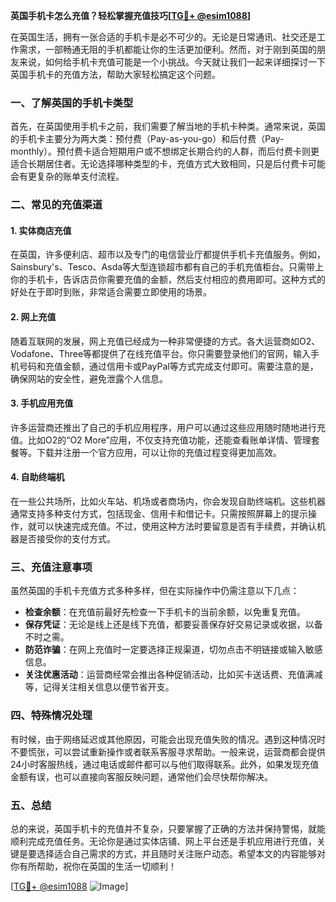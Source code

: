 **英国手机卡怎么充值？轻松掌握充值技巧[[TG💪+ @esim1088](https://t.me/s/esim1088)]**

在英国生活，拥有一张合适的手机卡是必不可少的。无论是日常通讯、社交还是工作需求，一部畅通无阻的手机都能让你的生活更加便利。然而，对于刚到英国的朋友来说，如何给手机卡充值可能是一个小挑战。今天就让我们一起来详细探讨一下英国手机卡的充值方法，帮助大家轻松搞定这个问题。

### 一、了解英国的手机卡类型

首先，在英国使用手机卡之前，我们需要了解当地的手机卡种类。通常来说，英国的手机卡主要分为两大类：预付费（Pay-as-you-go）和后付费（Pay-monthly）。预付费卡适合短期用户或不想绑定长期合约的人群，而后付费卡则更适合长期居住者。无论选择哪种类型的卡，充值方式大致相同，只是后付费卡可能会有更复杂的账单支付流程。

### 二、常见的充值渠道

#### 1. 实体商店充值

在英国，许多便利店、超市以及专门的电信营业厅都提供手机卡充值服务。例如，Sainsbury's、Tesco、Asda等大型连锁超市都有自己的手机充值柜台。只需带上你的手机卡，告诉店员你需要充值的金额，然后支付相应的费用即可。这种方式的好处在于即时到账，非常适合需要立即使用的场景。

#### 2. 网上充值

随着互联网的发展，网上充值已经成为一种非常便捷的方式。各大运营商如O2、Vodafone、Three等都提供了在线充值平台。你只需要登录他们的官网，输入手机号码和充值金额，通过信用卡或PayPal等方式完成支付即可。需要注意的是，确保网站的安全性，避免泄露个人信息。

#### 3. 手机应用充值

许多运营商还推出了自己的手机应用程序，用户可以通过这些应用随时随地进行充值。比如O2的“O2 More”应用，不仅支持充值功能，还能查看账单详情、管理套餐等。下载并注册一个官方应用，可以让你的充值过程变得更加高效。

#### 4. 自助终端机

在一些公共场所，比如火车站、机场或者商场内，你会发现自助终端机。这些机器通常支持多种支付方式，包括现金、信用卡和借记卡。只需按照屏幕上的提示操作，就可以快速完成充值。不过，使用这种方法时要留意是否有手续费，并确认机器是否接受你的支付方式。

### 三、充值注意事项

虽然英国的手机卡充值方式多种多样，但在实际操作中仍需注意以下几点：

- **检查余额**：在充值前最好先检查一下手机卡的当前余额，以免重复充值。
- **保存凭证**：无论是线上还是线下充值，都要妥善保存好交易记录或收据，以备不时之需。
- **防范诈骗**：在网上充值时一定要选择正规渠道，切勿点击不明链接或输入敏感信息。
- **关注优惠活动**：运营商经常会推出各种促销活动，比如买卡送话费、充值满减等，记得关注相关信息以便节省开支。

### 四、特殊情况处理

有时候，由于网络延迟或其他原因，可能会出现充值失败的情况。遇到这种情况时不要慌张，可以尝试重新操作或者联系客服寻求帮助。一般来说，运营商都会提供24小时客服热线，通过电话或邮件都可以与他们取得联系。此外，如果发现充值金额有误，也可以直接向客服反映问题，通常他们会尽快帮你解决。

### 五、总结

总的来说，英国手机卡的充值并不复杂，只要掌握了正确的方法并保持警惕，就能顺利完成充值任务。无论你是通过实体店铺、网上平台还是手机应用进行充值，关键是要选择适合自己需求的方式，并且随时关注账户动态。希望本文的内容能够对你有所帮助，祝你在英国的生活一切顺利！

[[TG💪+ @esim1088](https://t.me/s/esim1088) ![Image](https://i.postimg.cc/4NQfJmqS/Snipaste-2025-05-13-00-14-12.png)]
